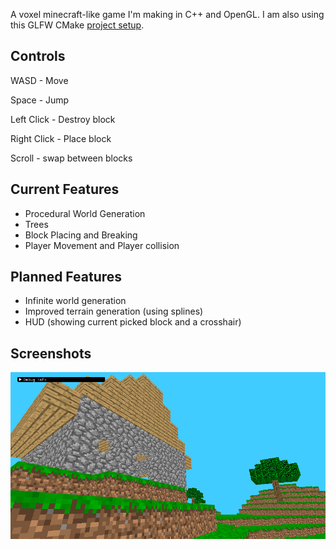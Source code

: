 A voxel minecraft-like game I'm making in C++ and OpenGL.
I am also using this GLFW CMake [project setup](https://github.com/meemknight/GLFWCMakeSetup).

## Controls
WASD - Move

Space - Jump

Left Click - Destroy block

Right Click - Place block

Scroll - swap between blocks

## Current Features
- Procedural World Generation
- Trees
- Block Placing and Breaking
- Player Movement and Player collision

## Planned Features
- Infinite world generation
- Improved terrain generation (using splines)
- HUD (showing current picked block and a crosshair)

## Screenshots

![In-Game Screenshot](https://github.com/Werlog/OpenGLVoxelGame/blob/d8dcd0f87089f48ca15c8244f2cc827de91ca858/images/screenshot.png)
